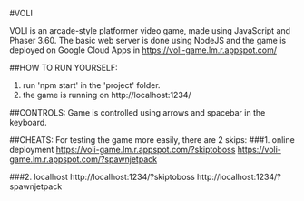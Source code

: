 #VOLI

VOLI is an arcade-style platformer video game, made using JavaScript and Phaser 3.60.
The basic web server is done using NodeJS and the game is deployed on Google Cloud Apps
in https://voli-game.lm.r.appspot.com/


##HOW TO RUN YOURSELF:
1. run 'npm start' in the 'project' folder.
2. the game is running on http://localhost:1234/

##CONTROLS:
Game is controlled using arrows and spacebar in the keyboard.

##CHEATS:
For testing the game more easily, there are 2 skips:
###1. online deployment
https://voli-game.lm.r.appspot.com/?skiptoboss
https://voli-game.lm.r.appspot.com/?spawnjetpack

###2. localhost
http://localhost:1234/?skiptoboss
http://localhost:1234/?spawnjetpack
